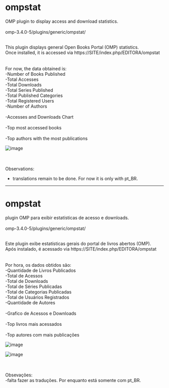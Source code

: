 # ompstat
OMP plugin to display access and download statistics. <br>
<br>
omp-3.4.0-5/plugins/generic/ompstat/<br><br>

This plugin displays general Open Books Portal (OMP) statistics.<br>
Once installed, it is accessed via https://SITE/index.php/EDITORA/ompstat<br><br><br>
For now, the data obtained is:<br>
-Number of Books Published<br>
-Total Accesses<br>
-Total Downloads<br>
-Total Series Published<br>
-Total Published Categories<br>
-Total Registered Users<br>
-Number of Authors<br><br>
-Accesses and Downloads Chart<br><br>
-Top most accessed books<br><br>
-Top authors with the most publications<br>





![image](https://github.com/danielsf93/ompstat/assets/114300053/8fd67c63-c1ab-4c52-b5f6-187f5d6b2a7e)




<br><br>Observations:<br>
- translations remain to be done. For now it is only with pt_BR.
<hr>




# ompstat
plugin OMP para exibir estatísticas de acesso e downloads. <br>
<br>
omp-3.4.0-5/plugins/generic/ompstat/<br><br>

Este plugin exibe estatísticas gerais do portal de livros abertos (OMP).<br>
Após instalado, é acessado via https://SITE/index.php/EDITORA/ompstat<br><br><br>
Por hora, os dados obtidos são:<br>
-Quantidade de Livros Publicados<br>
-Total de Acessos<br>
-Total de Downloads<br>
-Total de Séries Publicadas<br>
-Total de Categorias Publicadas<br>
-Total de Usuários Registrados<br>
-Quantidade de Autores<br><br>
-Grafico de Acessos e Downloads<br><br>
-Top livros mais acessados<br><br>
-Top autores com mais publicações<br>





![image](https://github.com/danielsf93/ompstat/assets/114300053/e270aa4b-9cc9-4db3-a36a-9f48dd09e0ed)

![image](https://github.com/danielsf93/ompstat/assets/114300053/1ff444d2-71d6-48d6-9ffa-175c1d139896)



<br><br>Obsevações:<br>
-falta fazer as traduções. Por enquanto está somente com pt_BR.

